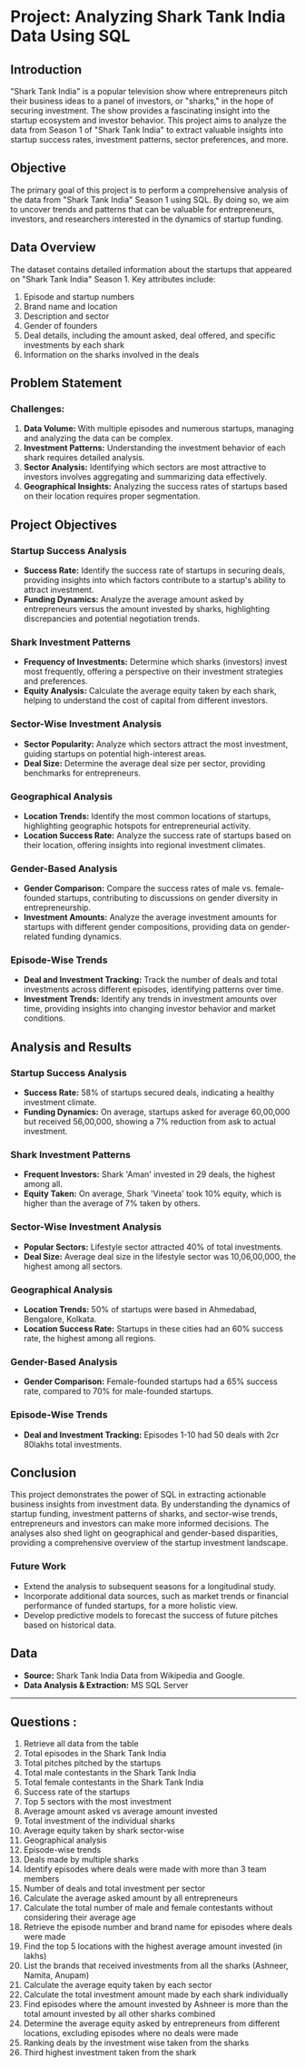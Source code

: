 # Project: Analyzing Shark Tank India Data Using SQL

## Introduction
"Shark Tank India" is a popular television show where entrepreneurs pitch their business ideas to a panel of investors, or "sharks," in the hope of securing investment. The show provides a fascinating insight into the startup ecosystem and investor behavior. This project aims to analyze the data from Season 1 of "Shark Tank India" to extract valuable insights into startup success rates, investment patterns, sector preferences, and more.

## Objective
The primary goal of this project is to perform a comprehensive analysis of the data from "Shark Tank India" Season 1 using SQL. By doing so, we aim to uncover trends and patterns that can be valuable for entrepreneurs, investors, and researchers interested in the dynamics of startup funding.

## Data Overview
The dataset contains detailed information about the startups that appeared on "Shark Tank India" Season 1. Key attributes include:
1. Episode and startup numbers
2. Brand name and location
3. Description and sector
4. Gender of founders
5. Deal details, including the amount asked, deal offered, and specific investments by each shark
6. Information on the sharks involved in the deals

## Problem Statement
### Challenges:
1. **Data Volume:** With multiple episodes and numerous startups, managing and analyzing the data can be complex.
2. **Investment Patterns:** Understanding the investment behavior of each shark requires detailed analysis.
3. **Sector Analysis:** Identifying which sectors are most attractive to investors involves aggregating and summarizing data effectively.
4. **Geographical Insights:** Analyzing the success rates of startups based on their location requires proper segmentation.

## Project Objectives

### Startup Success Analysis
- **Success Rate:** Identify the success rate of startups in securing deals, providing insights into which factors contribute to a startup's ability to attract investment.
- **Funding Dynamics:** Analyze the average amount asked by entrepreneurs versus the amount invested by sharks, highlighting discrepancies and potential negotiation trends.

### Shark Investment Patterns
- **Frequency of Investments:** Determine which sharks (investors) invest most frequently, offering a perspective on their investment strategies and preferences.
- **Equity Analysis:** Calculate the average equity taken by each shark, helping to understand the cost of capital from different investors.

### Sector-Wise Investment Analysis
- **Sector Popularity:** Analyze which sectors attract the most investment, guiding startups on potential high-interest areas.
- **Deal Size:** Determine the average deal size per sector, providing benchmarks for entrepreneurs.

### Geographical Analysis
- **Location Trends:** Identify the most common locations of startups, highlighting geographic hotspots for entrepreneurial activity.
- **Location Success Rate:** Analyze the success rate of startups based on their location, offering insights into regional investment climates.

### Gender-Based Analysis
- **Gender Comparison:** Compare the success rates of male vs. female-founded startups, contributing to discussions on gender diversity in entrepreneurship.
- **Investment Amounts:** Analyze the average investment amounts for startups with different gender compositions, providing data on gender-related funding dynamics.

### Episode-Wise Trends
- **Deal and Investment Tracking:** Track the number of deals and total investments across different episodes, identifying patterns over time.
- **Investment Trends:** Identify any trends in investment amounts over time, providing insights into changing investor behavior and market conditions.

## Analysis and Results

### Startup Success Analysis
- **Success Rate:** 58% of startups secured deals, indicating a healthy investment climate.
- **Funding Dynamics:** On average, startups asked for average 60,00,000 but received 56,00,000, showing a 7% reduction from ask to actual investment.

### Shark Investment Patterns
- **Frequent Investors:** Shark 'Aman' invested in 29 deals, the highest among all.
- **Equity Taken:** On average, Shark 'Vineeta' took 10% equity, which is higher than the average of 7% taken by others.

### Sector-Wise Investment Analysis
- **Popular Sectors:** Lifestyle sector attracted 40% of total investments.
- **Deal Size:** Average deal size in the lifestyle sector was 10,06,00,000, the highest among all sectors.

### Geographical Analysis
- **Location Trends:** 50% of startups were based in Ahmedabad, Bengalore, Kolkata.
- **Location Success Rate:** Startups in these cities had an 60% success rate, the highest among all regions.

### Gender-Based Analysis
- **Gender Comparison:** Female-founded startups had a 65% success rate, compared to 70% for male-founded startups.

### Episode-Wise Trends
- **Deal and Investment Tracking:** Episodes 1-10 had 50 deals with 2cr 80lakhs total investments.

## Conclusion
This project demonstrates the power of SQL in extracting actionable business insights from investment data. By understanding the dynamics of startup funding, investment patterns of sharks, and sector-wise trends, entrepreneurs and investors can make more informed decisions. The analyses also shed light on geographical and gender-based disparities, providing a comprehensive overview of the startup investment landscape.

### Future Work
- Extend the analysis to subsequent seasons for a longitudinal study.
- Incorporate additional data sources, such as market trends or financial performance of funded startups, for a more holistic view.
- Develop predictive models to forecast the success of future pitches based on historical data.

## Data
- **Source:** Shark Tank India Data from Wikipedia and Google.
- **Data Analysis & Extraction:** MS SQL Server

---

## Questions :

1. Retrieve all data from the table
2. Total episodes in the Shark Tank India 
3. Total pitches pitched by the startups
4. Total male contestants in the Shark Tank India
5. Total female contestants in the Shark Tank India
6. Success rate of the startups
7. Top 5 sectors with the most investment
8. Average amount asked vs average amount invested
9. Total investment of the individual sharks
10. Average equity taken by shark sector-wise
11. Geographical analysis
12. Episode-wise trends
13. Deals made by multiple sharks
14. Identify episodes where deals were made with more than 3 team members
15. Number of deals and total investment per sector
16. Calculate the average asked amount by all entrepreneurs
17. Calculate the total number of male and female contestants without considering their average age
18. Retrieve the episode number and brand name for episodes where deals were made
19. Find the top 5 locations with the highest average amount invested (in lakhs)
20. List the brands that received investments from all the sharks (Ashneer, Namita, Anupam)
21. Calculate the average equity taken by each sector
22. Calculate the total investment amount made by each shark individually
23. Find episodes where the amount invested by Ashneer is more than the total amount invested by all other sharks combined
24. Determine the average equity asked by entrepreneurs from different locations, excluding episodes where no deals were made
25. Ranking deals by the investment wise taken from the sharks
26. Third highest investment taken from the shark

